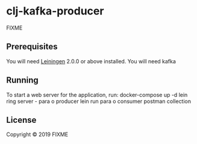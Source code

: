 # clj-kafka-producer

FIXME

## Prerequisites

You will need [Leiningen][] 2.0.0 or above installed.
You will need kafka 

[leiningen]: https://github.com/technomancy/leiningen

## Running

To start a web server for the application, run:
    docker-compose up -d
    lein ring server - para o producer
    lein run para o consumer
    postman collection

## License

Copyright © 2019 FIXME
